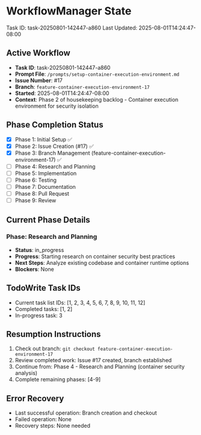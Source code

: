 # WorkflowManager State
Task ID: task-20250801-142447-a860
Last Updated: 2025-08-01T14:24:47-08:00

## Active Workflow
- **Task ID**: task-20250801-142447-a860
- **Prompt File**: `/prompts/setup-container-execution-environment.md`
- **Issue Number**: #17
- **Branch**: `feature-container-execution-environment-17`
- **Started**: 2025-08-01T14:24:47-08:00
- **Context**: Phase 2 of housekeeping backlog - Container execution environment for security isolation

## Phase Completion Status
- [x] Phase 1: Initial Setup ✅
- [x] Phase 2: Issue Creation (#17) ✅
- [x] Phase 3: Branch Management (feature-container-execution-environment-17) ✅
- [ ] Phase 4: Research and Planning
- [ ] Phase 5: Implementation
- [ ] Phase 6: Testing
- [ ] Phase 7: Documentation
- [ ] Phase 8: Pull Request
- [ ] Phase 9: Review

## Current Phase Details
### Phase: Research and Planning
- **Status**: in_progress
- **Progress**: Starting research on container security best practices
- **Next Steps**: Analyze existing codebase and container runtime options
- **Blockers**: None

## TodoWrite Task IDs
- Current task list IDs: [1, 2, 3, 4, 5, 6, 7, 8, 9, 10, 11, 12]
- Completed tasks: [1, 2]
- In-progress task: 3

## Resumption Instructions
1. Check out branch: `git checkout feature-container-execution-environment-17`
2. Review completed work: Issue #17 created, branch established
3. Continue from: Phase 4 - Research and Planning (container security analysis)
4. Complete remaining phases: [4-9]

## Error Recovery
- Last successful operation: Branch creation and checkout
- Failed operation: None
- Recovery steps: None needed
